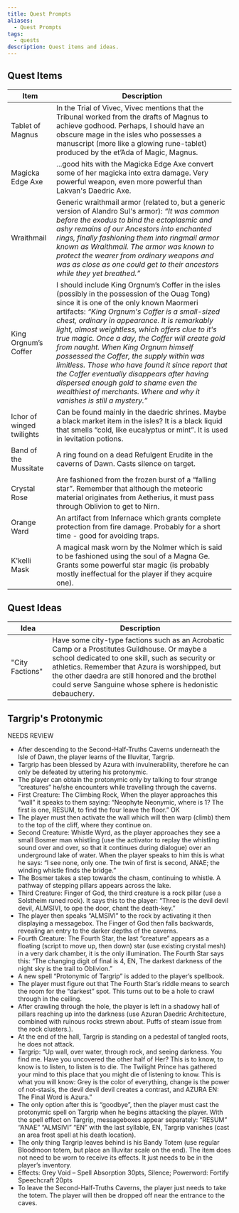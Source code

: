 ```yaml
---
title: Quest Prompts
aliases:
  - Quest Prompts
tags:
  - quests
description: Quest items and ideas.
---
```

## Quest Items

| Item                      | Description                                                                                                                                                                                                                                                                                                                                                                                                                                                                                                                                                                                                                                                  |
| ------------------------- | ------------------------------------------------------------------------------------------------------------------------------------------------------------------------------------------------------------------------------------------------------------------------------------------------------------------------------------------------------------------------------------------------------------------------------------------------------------------------------------------------------------------------------------------------------------------------------------------------------------------------------------------------------------ |
| Tablet of Magnus          | In the Trial of Vivec, Vivec mentions that the Tribunal worked from the drafts of Magnus to achieve godhood. Perhaps, I should have an obscure mage in the isles who possesses a manuscript (more like a glowing rune-tablet) produced by the et’Ada of Magic, Magnus.                                                                                                                                                                                                                                                                                                                                                                                       |
| Magicka Edge Axe          | ...good hits with the Magicka Edge Axe convert some of her magicka into extra damage. Very powerful weapon, even more powerful than Lakvan's Daedric Axe.                                                                                                                                                                                                                                                                                                                                                                                                                                                                                                    |
| Wraithmail                | Generic wraithmail armor (related to, but a generic version of Alandro Sul's armor): *“It was common before the exodus to bind the ectoplasmic and ashy remains of our Ancestors into enchanted rings, finally fashioning them into ringmail armor known as Wraithmail. The armor was known to protect the wearer from ordinary weapons and was as close as one could get to their ancestors while they yet breathed.”*                                                                                                                                                                                                                                      |
| King Orgnum’s Coffer      | I should include King Orgnum’s Coffer in the isles (possibly in the possession of the Ouag Tong) since it is one of the only known Maormeri artifacts: *“King Orgnum's Coffer is a small-sized chest, ordinary in appearance. It is remarkably light, almost weightless, which offers clue to it's true magic. Once a day, the Coffer will create gold from naught. When King Orgnum himself possessed the Coffer, the supply within was limitless. Those who have found it since report that the Coffer eventually disappears after having dispersed enough gold to shame even the wealthiest of merchants. Where and why it vanishes is still a mystery.”* |
| Ichor of winged twilights | Can be found mainly in the daedric shrines. Maybe a black market item in the isles? It is a black liquid that smells “cold, like eucalyptus or mint”. It is used in levitation potions.                                                                                                                                                                                                                                                                                                                                                                                                                                                                      |
| Band of the Mussitate     | A ring found on a dead Refulgent Erudite in the caverns of Dawn. Casts silence on target.                                                                                                                                                                                                                                                                                                                                                                                                                                                                                                                                                                    |
| Crystal Rose              | Are fashioned from the frozen burst of a “falling star”. Remember that although the meteoric material originates from Aetherius, it must pass through Oblivion to get to Nirn.                                                                                                                                                                                                                                                                                                                                                                                                                                                                               |
| Orange Ward               | An artifact from Infernace which grants complete protection from fire damage. Probably for a short time - good for avoiding traps.                                                                                                                                                                                                                                                                                                                                                                                                                                                                                                                           |
| K'kelli Mask              | A magical mask worn by the Nolmer which is said to be fashioned using the soul of a Magna Ge. Grants some powerful star magic (is probably mostly ineffectual for the player if they acquire one).                                                                                                                                                                                                                                                                                                                                                                                                                                                           |
## Quest Ideas

| Idea            | Description                                                                                                                                                                                                                                                                                                        |
| --------------- | ------------------------------------------------------------------------------------------------------------------------------------------------------------------------------------------------------------------------------------------------------------------------------------------------------------------ |
| "City Factions" | Have some city-type factions such as an Acrobatic Camp or a Prostitutes Guildhouse. Or maybe a school dedicated to one skill, such as security or athletics. Remember that Azura is worshipped, but the other daedra are still honored and the brothel could serve Sanguine whose sphere is hedonistic debauchery. |
## Targrip's Protonymic

NEEDS REVIEW 

- After descending to the Second-Half-Truths Caverns underneath the Isle of Dawn, the player learns of the Illuvitar, Targrip.
- Targrip has been blessed by Azura with invulnerability, therefore he can only be defeated by uttering his protonymic.
- The player can obtain the protonymic only by talking to four strange “creatures” he/she encounters while travelling through the caverns.
- First Creature: The Climbing Rock, When the player approaches this “wall” it speaks to them saying: “Neophyte Neonymic, where is 1? The first is one, RESUM, to find the four leave the floor.” OK
- The player must then activate the wall which will then warp (climb) them to the top of the cliff, where they continue on.
- Second Creature: Whistle Wyrd, as the player approaches they see a small Bosmer man whistling (use the activator to replay the whistling sound over and over, so that it continues during dialogue) over an underground lake of water. When the player speaks to him this is what he says: “I see none, only one. The twin of first is second, ANAE; the winding whistle finds the bridge.”
- The Bosmer takes a step towards the chasm, continuing to whistle. A pathway of stepping pillars appears across the lake.
- Third Creature: Finger of God, the third creature is a rock pillar (use a Solstheim runed rock). It says this to the player: “Three is the devil devil devil, ALMSIVI, to ope the door, chant the death-key.”
- The player then speaks “ALMSIVI” to the rock by activating it then displaying a messagebox. The Finger of God then falls backwards, revealing an entry to the darker depths of the caverns.
- Fourth Creature: The Fourth Star, the last “creature” appears as a floating (script to move up, then down) star (use existing crystal mesh) in a very dark chamber, it is the only illumination. The Fourth Star says this: “The changing digit of final is 4, EN, The darkest darkness of the night sky is the trail to Oblivion.”
- A new spell “Protonymic of Targrip” is added to the player’s spellbook.
- The player must figure out that The Fourth Star’s riddle means to search the room for the “darkest” spot. This turns out to be a hole to crawl through in the ceiling.
- After crawling through the hole, the player is left in a shadowy hall of pillars reaching up into the darkness (use Azuran Daedric Architecture, combined with ruinous rocks strewn about. Puffs of steam issue from the rock clusters.).
- At the end of the hall, Targrip is standing on a pedestal of tangled roots, he does not attack.
- Targrip: “Up wall, over water, through rock, and seeing darkness. You find me. Have you uncovered the other half of Her? This is to know, to know is to listen, to listen is to die. The Twilight Prince has gathered your mind to this place that you might die of listening to know. This is what you will know: Grey is the color of everything, change is the power of not-stasis, the devil devil devil creates a contrast, and AZURA EN: The Final Word is Azura.”
- The only option after this is “goodbye”, then the player must cast the protonymic spell on Targrip when he begins attacking the player. With the spell effect on Targrip, messageboxes appear separately: “RESUM” “ANAE” “ALMSIVI” “EN” with the last syllable, EN, Targrip vanishes (cast an area frost spell at his death location). 
- The only thing Targrip leaves behind is his Bandy Totem (use regular Bloodmoon totem, but place an Illuvitar scale on the end). The item does not need to be worn to receive its effects. It just needs to be in the player’s inventory.
- Effects: Grey Void – Spell Absorption 30pts, Silence; Powerword: Fortify Speechcraft 20pts
- To leave the Second-Half-Truths Caverns, the player just needs to take the totem. The player will then be dropped off near the entrance to the caves.